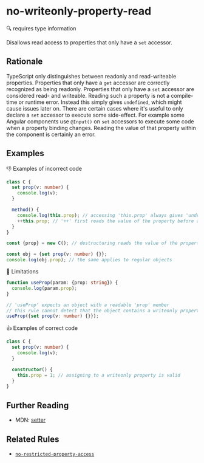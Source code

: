 # no-writeonly-property-read

:mag: requires type information

Disallows read access to properties that only have a `set` accessor.

## Rationale

TypeScript only distinguishes between readonly and read-writeable properties. Properties that only have a `get` accessor are correctly recognized as being readonly. Properties that only have a `set` accessor are considered read- and writeable. Reading such a property is not a compile-time or runtime error. Instead this simply gives `undefined`, which might cause issues later on.
There are certain cases where it's useful to only declare a `set` accessor to execute some side-effect. For example some Angular components use `@Input()` on `set` accessors to execute some code when a property binding changes. Reading the value of that property within the component is certainly an error.

## Examples

:thumbsdown: Examples of incorrect code

```ts
class C {
  set prop(v: number) {
    console.log(v);
  }

  method() {
    console.log(this.prop); // accessing 'this.prop' always gives 'undefined'
    ++this.prop; // '++' first reads the value of the property before assigning the incremented value
  }
}

const {prop} = new C(); // destructuring reads the value of the property, which is always 'undefined'

const obj = {set prop(v: number) {}};
console.log(obj.prop); // the same applies to regular objects
```

:eyes: Limitations

```ts
function useProp(param: {prop: string}) {
  console.log(param.prop);
}

// 'useProp' expects an object with a readable 'prop' member
// this rule cannot detect that the object contains a writeonly property
useProp({set prop(v: number) {}});
```

:thumbsup: Examples of correct code

```ts
class C {
  set prop(v: number) {
    console.log(v);
  }

  constructor() {
    this.prop = 1; // assigning to a writeonly property is valid
  }
}
```

## Further Reading

* MDN: [setter](https://developer.mozilla.org/en-US/docs/Web/JavaScript/Reference/Functions/set)

## Related Rules

* [`no-restricted-property-access`](no-restricted-property-access.md)
